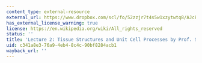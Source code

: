 ```yaml
---
content_type: external-resource
external_url: https://www.dropbox.com/scl/fo/52zzjr7t4s5w1xzytwtq8/AJcEtK_TPtYGIkPyFJA2vC0/Lecture%20Recordings?dl=0&preview=2022-9-13_Tissue+Structures+and+Unit+Cell+Processes+%28Spector%29+2020.mp4&rlkey=qojtvzyd9q8cpudjtvj939i69&subfolder_nav_tracking=1
has_external_license_warning: true
license: https://en.wikipedia.org/wiki/All_rights_reserved
status: ''
title: 'Lecture 2: Tissue Structures and Unit Cell Processes by Prof. Spector'
uid: c341a8e3-76a9-4eb4-8c4c-90bf8284acb1
wayback_url: ''
---
```


